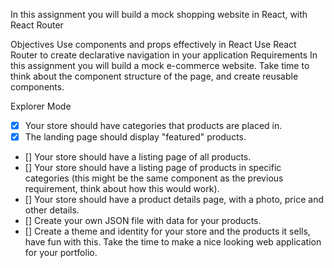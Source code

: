 In this assignment you will build a mock shopping website in React, with React Router

Objectives
Use components and props effectively in React
Use React Router to create declarative navigation in your application
Requirements
In this assignment you will build a mock e-commerce website. Take time to think about the component structure of the page, and create reusable components.

Explorer Mode
- [X] Your store should have categories that products are placed in.
- [X] The landing page should display "featured" products.
- [] Your store should have a listing page of all products.
- [] Your store should have a listing page of products in specific categories (this might be the same component as the previous requirement, think about how this would work).
- [] Your store should have a product details page, with a photo, price and other details.
- [] Create your own JSON file with data for your products.
- [] Create a theme and identity for your store and the products it sells, have fun with this. Take the time to make a nice looking web application for your portfolio.